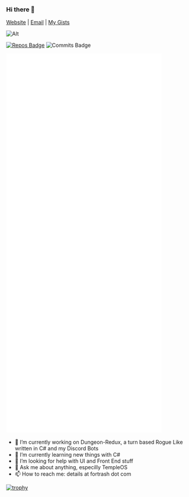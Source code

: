 ### Hi there 👋

[Website](https://fortrash.com) | [Email](mailto:andym@fortrash.com)  | [My Gists](https://gist.github.com/Saious119)

![Alt](https://discord.c99.nl/widget/theme-1/357280188025012252.png)

[![Repos Badge](https://badges.pufler.dev/repos/Saious119)](https://badges.pufler.dev) ![Commits Badge](https://badges.pufler.dev/commits/monthly/Saious119)

![Metrics](https://github.com/Saious119/Saious119/blob/master/github-metrics.svg)

- 🔭 I’m currently working on Dungeon-Redux, a turn based Rogue Like written in C# and my Discord Bots
- 🌱 I’m currently learning new things with C#
- 🤔 I’m looking for help with UI and Front End stuff
- 💬 Ask me about anything, especilly TempleOS
- 📫 How to reach me: details at fortrash dot com

[![trophy](https://github-profile-trophy.vercel.app/?username=Saious119&theme=matrix&row=1)](https://github.com/ryo-ma/github-profile-trophy)
